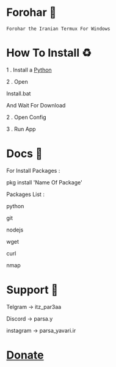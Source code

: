 
<html lang="en">
<head>
    <meta charset="UTF-8">
    <meta name="viewport" content="width=device-width, initial-scale=1.0">
</head>
<body>
<h1> Forohar 🛜</h1>

    Forohar the Iranian Termux For Windows

<h1> How To Install ♻️</h1>

   1 .  Install a <a href="https://www.python.org/downloads/">Python</a> 

   2 .  Open <p>Install.bat</p> And Wait For Download
   
   2 .  Open Config

   3 . Run App


<h1> Docs 📜</h1>

   For Install Packages : 

   <p>pkg install 'Name Of Package'</p>

   Packages List :

   <p>python</p>
   <p>git</p>
   <p>nodejs</p>
   <p>wget</p>
   <p>curl</p>
   <p>nmap</p>

<h1>Support 🔱</h1>

   Telgram -> itz_par3aa

   Discord -> parsa.y

   instagram -> parsa_yavari.ir

<h1><a href="https://donito.me/ParsaYavari">Donate</a></h1>
</body>
</html>
